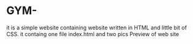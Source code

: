 # GYM-
  it is a simple website containing website written in HTML  and little bit of CSS.
  it containg one file index.html and two pics 
  Preview of web site
  
